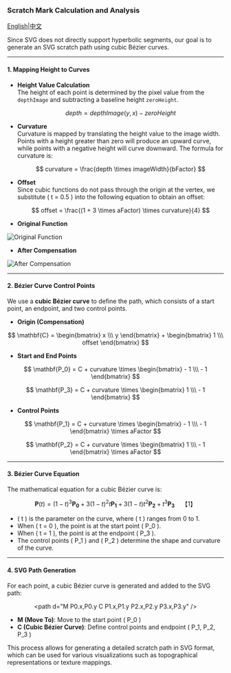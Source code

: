 ### Scratch Mark Calculation and Analysis

[English](https://github.com/POPCORNBOOM/EZHolodotNet/edit/main/README_EN.md)|[中文](https://github.com/POPCORNBOOM/EZHolodotNet/edit/main/README.md)

Since SVG does not directly support hyperbolic segments, our goal is to generate an SVG scratch path using cubic Bézier curves.

---

#### **1. Mapping Height to Curves**

- **Height Value Calculation**  
  The height of each point is determined by the pixel value from the `depthImage` and subtracting a baseline height `zeroHeight`.

  $$
  depth = depthImage(y, x) - zeroHeight
  $$

- **Curvature**  
  Curvature is mapped by translating the height value to the image width. Points with a height greater than zero will produce an upward curve, while points with a negative height will curve downward. The formula for curvature is:

  $$
  curvature = \frac{depth \times imageWidth}{bFactor}
  $$

- **Offset**  
  Since cubic functions do not pass through the origin at the vertex, we substitute \( t = 0.5 \) into the following equation to obtain an offset:

  $$
  offset = \frac{(1 + 3 \times aFactor) \times curvature}{4}
  $$

- **Original Function**

![Original Function](https://github.com/user-attachments/assets/644e49ac-1081-4be3-a704-3025e4440fca)

- **After Compensation**

![After Compensation](https://github.com/user-attachments/assets/218fd7d7-90b7-4e14-8cd3-3115389c5088)

---

#### **2. Bézier Curve Control Points**

We use a **cubic Bézier curve** to define the path, which consists of a start point, an endpoint, and two control points.

- **Origin (Compensation)**

$$
  \mathbf{C} = \begin{bmatrix} x \\\ y \end{bmatrix} + \begin{bmatrix} 1 \\\ offset \end{bmatrix}
$$

- **Start and End Points**

$$
  \mathbf{P_0} = C + curvature \times \begin{bmatrix}  - 1 \\\  - 1 \end{bmatrix}
$$

$$
  \mathbf{P_3} = C + curvature \times \begin{bmatrix}  1 \\\ - 1 \end{bmatrix}
$$

- **Control Points**

$$
  \mathbf{P_1} = C + curvature \times \begin{bmatrix} - 1 \\\ - 1 \end{bmatrix}  \times aFactor
$$

$$
  \mathbf{P_2} = C + curvature \times \begin{bmatrix} 1 \\\ - 1 \end{bmatrix} \times aFactor
$$

---

#### **3. Bézier Curve Equation**

The mathematical equation for a cubic Bézier curve is:

$$
\mathbf{P}(t) = (1-t)^3 \mathbf{P_0} + 3(1-t)^2 t \mathbf{P_1} + 3(1-t) t^2 \mathbf{P_2} + t^3 \mathbf{P_3} \quad【1】
$$

- \( t \) is the parameter on the curve, where \( t \) ranges from 0 to 1.  
- When \( t = 0 \), the point is at the start point \( P_0 \).  
- When \( t = 1 \), the point is at the endpoint \( P_3 \).  
- The control points \( P_1 \) and \( P_2 \) determine the shape and curvature of the curve.

---

#### **4. SVG Path Generation**

For each point, a cubic Bézier curve is generated and added to the SVG path:

$$
\text{<path d="M P0.x,P0.y C P1.x,P1.y P2.x,P2.y P3.x,P3.y" />}
$$

- **M (Move To)**: Move to the start point \( P_0 \)
- **C (Cubic Bézier Curve)**: Define control points and endpoint \( P_1, P_2, P_3 \)

This process allows for generating a detailed scratch path in SVG format, which can be used for various visualizations such as topographical representations or texture mappings.
